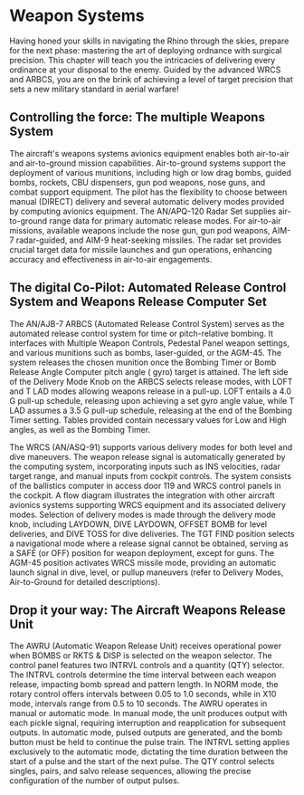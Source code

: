 # Weapon Systems

Having honed your skills in navigating the Rhino through the skies, prepare for the next phase:
mastering the art of deploying ordnance with surgical precision. This chapter will teach you the
intricacies of delivering every ordinance at your disposal to the enemy. Guided by the advanced WRCS
and ARBCS, you are on the brink of achieving a level of target precision that sets a new military
standard in aerial warfare!

## Controlling the force: The multiple Weapons System

The aircraft's weapons systems avionics equipment enables both air-to-air and air-to-ground mission
capabilities. Air-to-ground systems support the deployment of various munitions, including high or
low drag bombs, guided bombs, rockets, CBU dispensers, gun pod weapons, nose guns, and combat
support equipment. The pilot has the flexibility to choose between manual (DIRECT) delivery and
several automatic delivery modes provided by computing avionics equipment. The AN/APQ-120 Radar Set
supplies air-to-ground range data for primary automatic release modes. For air-to-air missions,
available weapons include the nose gun, gun pod weapons, AIM-7 radar-guided, and AIM-9 heat-seeking
missiles. The radar set provides crucial target data for missile launches and gun operations,
enhancing accuracy and effectiveness in air-to-air engagements.

## The digital Co-Pilot: Automated Release Control System and Weapons Release Computer Set

The AN/AJB-7 ARBCS (Automated Release Control System) serves as the automated release control system
for time or pitch-relative bombing. It interfaces with Multiple Weapon Controls, Pedestal Panel
weapon settings, and various munitions such as bombs, laser-guided, or the AGM-45. The system
releases the chosen munition once the Bombing Timer or Bomb Release Angle Computer pitch angle (
gyro) target is attained. The left side of the Delivery Mode Knob on the ARBCS selects release
modes, with LOFT and T LAD modes allowing weapons release in a pull-up. LOFT entails a 4.0 G pull-up
schedule, releasing upon achieving a set gyro angle value, while T LAD assumes a 3.5 G pull-up
schedule, releasing at the end of the Bombing Timer setting. Tables provided contain necessary
values for Low and High angles, as well as the Bombing Timer.

The WRCS (AN/ASQ-91) supports various delivery modes for both level and dive maneuvers. The weapon
release signal is automatically generated by the computing system, incorporating inputs such as INS
velocities, radar target range, and manual inputs from cockpit controls. The system consists of the
ballistics computer in access door 119 and WRCS control panels in the cockpit. A flow diagram
illustrates the integration with other aircraft avionics systems supporting WRCS equipment and its
associated delivery modes. Selection of delivery modes is made through the delivery mode knob,
including LAYDOWN, DIVE LAYDOWN, OFFSET BOMB for level deliveries, and DIVE TOSS for dive
deliveries. The TGT FIND position selects a navigational mode where a release signal cannot be
obtained, serving as a SAFE (or OFF) position for weapon deployment, except for guns. The AGM-45
position activates WRCS missile mode, providing an automatic launch signal in dive, level, or pullup
maneuvers (refer to Delivery Modes, Air-to-Ground for detailed descriptions).

## Drop it your way: The Aircraft Weapons Release Unit

The AWRU (Automatic Weapon Release Unit) receives operational power when BOMBS or RKTS & DISP is
selected on the weapon selector. The control panel features two INTRVL controls and a quantity (QTY)
selector. The INTRVL controls determine the time interval between each weapon release, impacting
bomb spread and pattern length. In NORM mode, the rotary control offers intervals between 0.05 to
1.0 seconds, while in X10 mode, intervals range from 0.5 to 10 seconds. The AWRU operates in manual
or automatic mode. In manual mode, the unit produces output with each pickle signal, requiring
interruption and reapplication for subsequent outputs. In automatic mode, pulsed outputs are
generated, and the bomb button must be held to continue the pulse train. The INTRVL setting applies
exclusively to the automatic mode, dictating the time duration between the start of a pulse and the
start of the next pulse. The QTY control selects singles, pairs, and salvo release sequences,
allowing the precise configuration of the number of output pulses.
